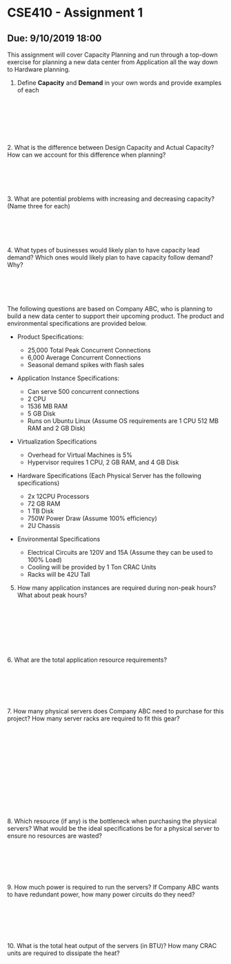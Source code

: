 # CSE410 - Assignment 1
## Due: 9/10/2019 18:00
This assignment will cover Capacity Planning and run through a top-down exercise
for planning a new data center from Application all the way down to Hardware
planning. 

1. Define **Capacity** and **Demand** in your own words and provide examples of
   each
<br>
<br>
<br>
<br>
<br>
<br>
2. What is the difference between Design Capacity and Actual Capacity? How can we
   account for this difference when planning?
<br>
<br>
<br>
<br>
<br>
<br>
3. What are potential problems with increasing and decreasing capacity? (Name
   three for each)
<br>
<br>
<br>
<br>
<br>
<br>
4. What types of businesses would likely plan to have capacity lead
   demand? Which ones would likely plan to have capacity follow demand? Why?
  
<br>
<br>
<br>
<br>
<br>
<br>
The following questions are based on Company ABC, who is planning to build a
new data center to support their upcoming product. The product and
environmental specifications are provided below.

* Product Specifications:
    * 25,000 Total Peak Concurrent Connections
    * 6,000 Average Concurrent Connections
    * Seasonal demand spikes with flash sales

* Application Instance Specifications:
    * Can serve 500 concurrent connections
    * 2 CPU
    * 1536 MB RAM
    * 5 GB Disk
    * Runs on Ubuntu Linux (Assume OS requirements are 1 CPU 512 MB RAM and 2 GB
      Disk)

* Virtualization Specifications
    * Overhead for Virtual Machines is 5%
    * Hypervisor requires 1 CPU, 2 GB RAM, and 4 GB Disk

* Hardware Specifications (Each Physical Server has the following specifications)
    * 2x 12CPU Processors
    * 72 GB RAM
    * 1 TB Disk
    * 750W Power Draw (Assume 100% efficiency)
    * 2U Chassis

* Environmental Specifications
    * Electrical Circuits are 120V and 15A (Assume they can be used to 100%
      Load)
    * Cooling will be provided by 1 Ton CRAC Units
    * Racks will be 42U Tall


5. How many application instances are required during non-peak hours? What about
   peak hours?
<br>
<br>
<br>
<br>
<br>
<br>
<br>
6. What are the total application resource requirements?
<br>
<br>
<br>
<br>
<br>
<br>
<br>
7. How many physical servers does Company ABC need to purchase for this project?
   How many server racks are required to fit this gear?
<br>
<br>
<br>
<br>
<br>
<br>
<br>
<br>
<br>
<br>
<br>
<br>
<br>
<br>
8. Which resource (if any) is the bottleneck when purchasing the physical
   servers? What would be the ideal specifications be for a physical server to
   ensure no resources are wasted?
<br>
<br>
<br>
<br>
<br>
<br>
<br>
9. How much power is required to run the servers? If Company ABC wants to have
   redundant power, how many power circuits do they need?
<br>
<br>
<br>
<br>
<br>
<br>
<br>
10. What is the total heat output of the servers (in BTU)? How many CRAC units
   are required to dissipate the heat?
<br>
<br>
<br>
<br>
<br>
<br>
<br>
